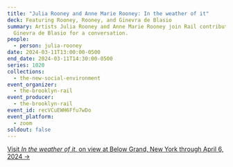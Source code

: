 ```yaml
---
title: "Julia Rooney and Anne Marie Rooney: In the weather of it"
deck: Featuring Rooney, Rooney, and Ginevra de Blasio
summary: Artists Julia Rooney and Anne Marie Rooney join Rail contributor
  Ginevra de Blasio for a conversation.
people:
  - person: julia-rooney
date: 2024-03-11T13:00:00-0500
end_date: 2024-03-11T14:30:00-0500
series: 1020
collections:
  - the-new-social-environment
event_organizer:
  - the-brooklyn-rail
event_producer:
  - the-brooklyn-rail
event_id: recVCuEWH6Ffu7wDo
event_platform:
  - zoom
soldout: false
---
```

[V﻿isit *In the weather of it*, on view at Below Grand, New York through April 6, 2024 →](https://www.belowgrandnyc.com/)